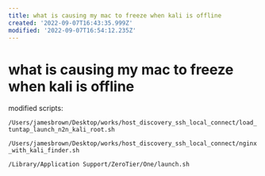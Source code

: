 ```yaml
---
title: what is causing my mac to freeze when kali is offline
created: '2022-09-07T16:43:35.999Z'
modified: '2022-09-07T16:54:12.235Z'
---
```


# what is causing my mac to freeze when kali is offline

modified scripts:

`/Users/jamesbrown/Desktop/works/host_discovery_ssh_local_connect/load_tuntap_launch_n2n_kali_root.sh`

`/Users/jamesbrown/Desktop/works/host_discovery_ssh_local_connect/nginx_with_kali_finder.sh`

`/Library/Application Support/ZeroTier/One/launch.sh`
